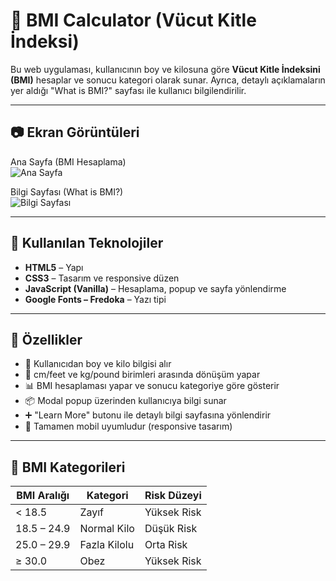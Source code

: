 # 🧮 BMI Calculator (Vücut Kitle İndeksi)

Bu web uygulaması, kullanıcının boy ve kilosuna göre **Vücut Kitle İndeksini (BMI)** hesaplar ve sonucu kategori olarak sunar. Ayrıca, detaylı açıklamaların yer aldığı "What is BMI?" sayfası ile kullanıcı bilgilendirilir.

---

## 📷 Ekran Görüntüleri

Ana Sayfa (BMI Hesaplama)  
![Ana Sayfa](./Assets/screenshots/home.png)

Bilgi Sayfası (What is BMI?)  
![Bilgi Sayfası](./Assets/screenshots/info.png)

---

## 🧰 Kullanılan Teknolojiler

- **HTML5** – Yapı
- **CSS3** – Tasarım ve responsive düzen
- **JavaScript (Vanilla)** – Hesaplama, popup ve sayfa yönlendirme
- **Google Fonts – Fredoka** – Yazı tipi

---

## 🚀 Özellikler

- 🎯 Kullanıcıdan boy ve kilo bilgisi alır
- 🔁 cm/feet ve kg/pound birimleri arasında dönüşüm yapar
- 📊 BMI hesaplaması yapar ve sonucu kategoriye göre gösterir
- 📦 Modal popup üzerinden kullanıcıya bilgi sunar
- ➕ "Learn More" butonu ile detaylı bilgi sayfasına yönlendirir
- 📱 Tamamen mobil uyumludur (responsive tasarım)

---

## 🔎 BMI Kategorileri

| BMI Aralığı | Kategori       | Risk Düzeyi    |
|-------------|----------------|----------------|
| < 18.5      | Zayıf          | Yüksek Risk     |
| 18.5 – 24.9 | Normal Kilo    | Düşük Risk      |
| 25.0 – 29.9 | Fazla Kilolu   | Orta Risk       |
| ≥ 30.0      | Obez           | Yüksek Risk     |
